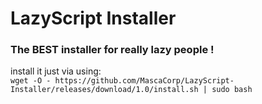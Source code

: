 # LazyScript Installer
### The **BEST** installer for really lazy people !

install it just via using:  
`wget -O - https://github.com/MascaCorp/LazyScript-Installer/releases/download/1.0/install.sh | sudo bash`
